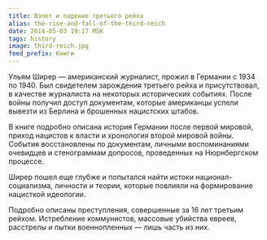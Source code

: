 ```yaml
---
title: Взлет и падение третьего рейха
alias: the-rise-and-fall-of-the-third-reich
date: 2014-05-03 19:17 MSK
tags: history
image: third-reich.jpg
feed_prefix: Книги
---
```



Ульям Ширер — американский журналист, прожил в Германии с 1934 по 1940. Был свидетелем зарождения третьего рейха и присутствовал,
в качестве журналиста на некоторых исторических событиях.
После войны получил доступ документам, которые американцы успели вывезти из Берлина и брошенных нацистских штабов.

В книге подробно описана история Германии после первой мировой, приход нацистов к власти и хронология второй мировой войны.
События восстановлены по документам, личными воспоминаниями очевидцев и стенограммам допросов, проведенных на Нюрнбергском процессе.

Ширер пошел еще глубже и попытался найти истоки национал-социализма, личности и теории, которые повлияли на формирование нацисткой идеологии.

Подробно описаны преступления, совершенные за 16 лет третьим рейхом. Истребление коммунистов, массовые убийства евреев, расстрелы и пытки военнопленных — лишь часть из них.